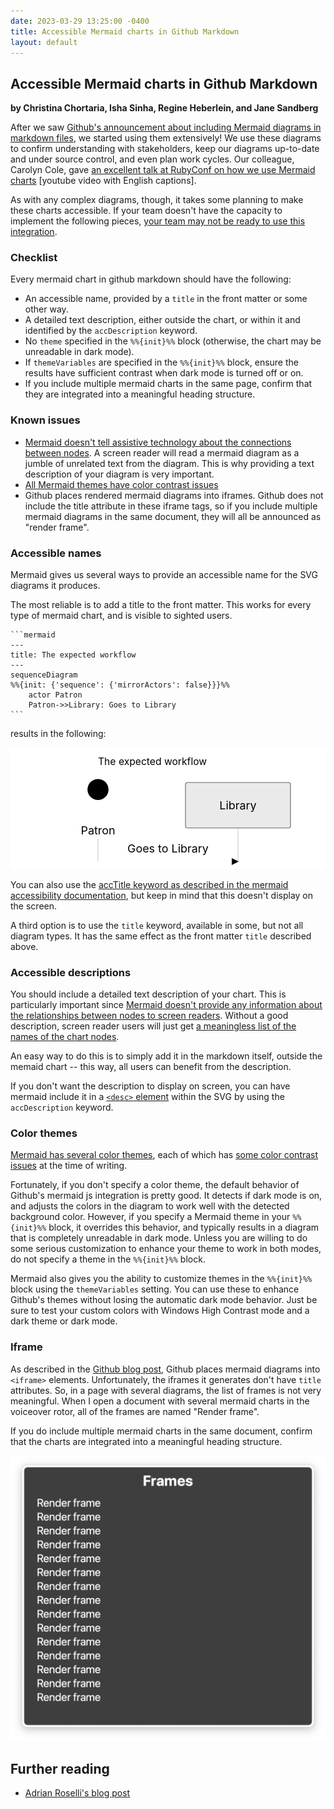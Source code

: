 ```yaml
---
date: 2023-03-29 13:25:00 -0400
title: Accessible Mermaid charts in Github Markdown
layout: default
---
```


## Accessible Mermaid charts in Github Markdown
**by Christina Chortaria, Isha Sinha, Regine Heberlein, and Jane Sandberg**

After we saw [Github's announcement about including Mermaid diagrams in markdown
files](https://github.blog/2022-02-14-include-diagrams-markdown-files-mermaid/), we started using them extensively!
We use these diagrams to confirm understanding
with stakeholders,
keep our diagrams up-to-date and under source control, and even plan work cycles.  Our colleague, Carolyn Cole,
gave <a href="https://www.youtube.com/watch?v=W-UsnbGH2c8" aria-describedby="carolyn-youtube-talk-desc">an excellent talk at RubyConf on how we use Mermaid charts</a> <span id="carolyn-youtube-talk-desc">[youtube video with English captions]</span>.

As with any complex diagrams, though, it takes
some planning to make these charts accessible.  If your team doesn't have the capacity to implement
the following pieces, [your team may not be ready to use this integration](https://adrianroselli.com/2022/03/maybe-dont-use-flow-charts-on-github.html).

### Checklist

Every mermaid chart in github markdown should have the following:

* An accessible name, provided by a `title` in the front matter or some other way.
* A detailed text description, either outside the chart, or within it and identified by the `accDescription` keyword.
* No `theme` specified in the `%%{init}%%` block (otherwise, the chart may be unreadable in dark mode).
* If `themeVariables` are specified in the `%%{init}%%` block, ensure the results have sufficient contrast when dark mode is turned off or on.
* If you include multiple mermaid charts in the same page, confirm that they are integrated
into a meaningful heading structure.
<!--more-->
### Known issues

* [Mermaid doesn't tell assistive technology about the connections between nodes](https://github.com/mermaid-js/mermaid/issues/2395).  A screen reader will read a mermaid diagram as a jumble of unrelated text from the diagram.  This is why providing a text description of your diagram is very important.
* [All Mermaid themes have color contrast issues](https://github.com/mermaid-js/mermaid/issues/3691)
* Github places rendered mermaid diagrams into iframes.  Github does not include the
title attribute in these iframe tags, so if you include multiple mermaid diagrams
in the same document, they will all be announced as "render frame".

### Accessible names

Mermaid gives us several ways to provide an accessible name for the SVG diagrams it produces.

The most reliable is to add a title to the
front matter.  This works for every type of
mermaid chart, and is visible to sighted users.

````
```mermaid
---
title: The expected workflow
---
sequenceDiagram
%%{init: {'sequence': {'mirrorActors': false}}}%%
    actor Patron
    Patron->>Library: Goes to Library
```
````
results in the following:

<svg aria-labelledby="chart-title-graph-div" aria-roledescription="sequence" role="graphics-document document" viewBox="-50 -50 450 173" style="max-width: 100%; background: #fff;" xmlns="http://www.w3.org/2000/svg" width="100%" id="graph-div" height="100%"><title id="chart-title-graph-div">The expected workflow</title><style>#graph-div{font-family:"trebuchet ms",verdana,arial,sans-serif;font-size:16px;fill:#000000;}#graph-div .error-icon{fill:#552222;}#graph-div .error-text{fill:#552222;stroke:#552222;}#graph-div .edge-thickness-normal{stroke-width:2px;}#graph-div .edge-thickness-thick{stroke-width:3.5px;}#graph-div .edge-pattern-solid{stroke-dasharray:0;}#graph-div .edge-pattern-dashed{stroke-dasharray:3;}#graph-div .edge-pattern-dotted{stroke-dasharray:2;}#graph-div .marker{fill:#666;stroke:#666;}#graph-div .marker.cross{stroke:#666;}#graph-div svg{font-family:"trebuchet ms",verdana,arial,sans-serif;font-size:16px;}#graph-div .actor{stroke:hsl(0, 0%, 83%);fill:#eee;}#graph-div text.actor&gt;tspan{fill:#333;stroke:none;}#graph-div .actor-line{stroke:#666;}#graph-div .messageLine0{stroke-width:1.5;stroke-dasharray:none;stroke:#333;}#graph-div .messageLine1{stroke-width:1.5;stroke-dasharray:2,2;stroke:#333;}#graph-div #arrowhead path{fill:#333;stroke:#333;}#graph-div .sequenceNumber{fill:white;}#graph-div #sequencenumber{fill:#333;}#graph-div #crosshead path{fill:#333;stroke:#333;}#graph-div .messageText{fill:#333;stroke:none;}#graph-div .labelBox{stroke:hsl(0, 0%, 83%);fill:#eee;}#graph-div .labelText,#graph-div .labelText&gt;tspan{fill:#333;stroke:none;}#graph-div .loopText,#graph-div .loopText&gt;tspan{fill:#333;stroke:none;}#graph-div .loopLine{stroke-width:2px;stroke-dasharray:2,2;stroke:hsl(0, 0%, 83%);fill:hsl(0, 0%, 83%);}#graph-div .note{stroke:#999;fill:#666;}#graph-div .noteText,#graph-div .noteText&gt;tspan{fill:#fff;stroke:none;}#graph-div .activation0{fill:#f4f4f4;stroke:#666;}#graph-div .activation1{fill:#f4f4f4;stroke:#666;}#graph-div .activation2{fill:#f4f4f4;stroke:#666;}#graph-div .actorPopupMenu{position:absolute;}#graph-div .actorPopupMenuPanel{position:absolute;fill:#eee;box-shadow:0px 8px 16px 0px rgba(0,0,0,0.2);filter:drop-shadow(3px 5px 2px rgb(0 0 0 / 0.4));}#graph-div .actor-man line{stroke:hsl(0, 0%, 83%);fill:#eee;}#graph-div .actor-man circle,#graph-div line{stroke:hsl(0, 0%, 83%);fill:#eee;stroke-width:2px;}#graph-div :root{--mermaid-font-family:"trebuchet ms",verdana,arial,sans-serif;}</style><g></g><defs><symbol height="24" width="24" id="computer"><path d="M2 2v13h20v-13h-20zm18 11h-16v-9h16v9zm-10.228 6l.466-1h3.524l.467 1h-4.457zm14.228 3h-24l2-6h2.104l-1.33 4h18.45l-1.297-4h2.073l2 6zm-5-10h-14v-7h14v7z" transform="scale(.5)"></path></symbol></defs><defs><symbol clip-rule="evenodd" fill-rule="evenodd" id="database"><path d="M12.258.001l.256.004.255.005.253.008.251.01.249.012.247.015.246.016.242.019.241.02.239.023.236.024.233.027.231.028.229.031.225.032.223.034.22.036.217.038.214.04.211.041.208.043.205.045.201.046.198.048.194.05.191.051.187.053.183.054.18.056.175.057.172.059.168.06.163.061.16.063.155.064.15.066.074.033.073.033.071.034.07.034.069.035.068.035.067.035.066.035.064.036.064.036.062.036.06.036.06.037.058.037.058.037.055.038.055.038.053.038.052.038.051.039.05.039.048.039.047.039.045.04.044.04.043.04.041.04.04.041.039.041.037.041.036.041.034.041.033.042.032.042.03.042.029.042.027.042.026.043.024.043.023.043.021.043.02.043.018.044.017.043.015.044.013.044.012.044.011.045.009.044.007.045.006.045.004.045.002.045.001.045v17l-.001.045-.002.045-.004.045-.006.045-.007.045-.009.044-.011.045-.012.044-.013.044-.015.044-.017.043-.018.044-.02.043-.021.043-.023.043-.024.043-.026.043-.027.042-.029.042-.03.042-.032.042-.033.042-.034.041-.036.041-.037.041-.039.041-.04.041-.041.04-.043.04-.044.04-.045.04-.047.039-.048.039-.05.039-.051.039-.052.038-.053.038-.055.038-.055.038-.058.037-.058.037-.06.037-.06.036-.062.036-.064.036-.064.036-.066.035-.067.035-.068.035-.069.035-.07.034-.071.034-.073.033-.074.033-.15.066-.155.064-.16.063-.163.061-.168.06-.172.059-.175.057-.18.056-.183.054-.187.053-.191.051-.194.05-.198.048-.201.046-.205.045-.208.043-.211.041-.214.04-.217.038-.22.036-.223.034-.225.032-.229.031-.231.028-.233.027-.236.024-.239.023-.241.02-.242.019-.246.016-.247.015-.249.012-.251.01-.253.008-.255.005-.256.004-.258.001-.258-.001-.256-.004-.255-.005-.253-.008-.251-.01-.249-.012-.247-.015-.245-.016-.243-.019-.241-.02-.238-.023-.236-.024-.234-.027-.231-.028-.228-.031-.226-.032-.223-.034-.22-.036-.217-.038-.214-.04-.211-.041-.208-.043-.204-.045-.201-.046-.198-.048-.195-.05-.19-.051-.187-.053-.184-.054-.179-.056-.176-.057-.172-.059-.167-.06-.164-.061-.159-.063-.155-.064-.151-.066-.074-.033-.072-.033-.072-.034-.07-.034-.069-.035-.068-.035-.067-.035-.066-.035-.064-.036-.063-.036-.062-.036-.061-.036-.06-.037-.058-.037-.057-.037-.056-.038-.055-.038-.053-.038-.052-.038-.051-.039-.049-.039-.049-.039-.046-.039-.046-.04-.044-.04-.043-.04-.041-.04-.04-.041-.039-.041-.037-.041-.036-.041-.034-.041-.033-.042-.032-.042-.03-.042-.029-.042-.027-.042-.026-.043-.024-.043-.023-.043-.021-.043-.02-.043-.018-.044-.017-.043-.015-.044-.013-.044-.012-.044-.011-.045-.009-.044-.007-.045-.006-.045-.004-.045-.002-.045-.001-.045v-17l.001-.045.002-.045.004-.045.006-.045.007-.045.009-.044.011-.045.012-.044.013-.044.015-.044.017-.043.018-.044.02-.043.021-.043.023-.043.024-.043.026-.043.027-.042.029-.042.03-.042.032-.042.033-.042.034-.041.036-.041.037-.041.039-.041.04-.041.041-.04.043-.04.044-.04.046-.04.046-.039.049-.039.049-.039.051-.039.052-.038.053-.038.055-.038.056-.038.057-.037.058-.037.06-.037.061-.036.062-.036.063-.036.064-.036.066-.035.067-.035.068-.035.069-.035.07-.034.072-.034.072-.033.074-.033.151-.066.155-.064.159-.063.164-.061.167-.06.172-.059.176-.057.179-.056.184-.054.187-.053.19-.051.195-.05.198-.048.201-.046.204-.045.208-.043.211-.041.214-.04.217-.038.22-.036.223-.034.226-.032.228-.031.231-.028.234-.027.236-.024.238-.023.241-.02.243-.019.245-.016.247-.015.249-.012.251-.01.253-.008.255-.005.256-.004.258-.001.258.001zm-9.258 20.499v.01l.001.021.003.021.004.022.005.021.006.022.007.022.009.023.01.022.011.023.012.023.013.023.015.023.016.024.017.023.018.024.019.024.021.024.022.025.023.024.024.025.052.049.056.05.061.051.066.051.07.051.075.051.079.052.084.052.088.052.092.052.097.052.102.051.105.052.11.052.114.051.119.051.123.051.127.05.131.05.135.05.139.048.144.049.147.047.152.047.155.047.16.045.163.045.167.043.171.043.176.041.178.041.183.039.187.039.19.037.194.035.197.035.202.033.204.031.209.03.212.029.216.027.219.025.222.024.226.021.23.02.233.018.236.016.24.015.243.012.246.01.249.008.253.005.256.004.259.001.26-.001.257-.004.254-.005.25-.008.247-.011.244-.012.241-.014.237-.016.233-.018.231-.021.226-.021.224-.024.22-.026.216-.027.212-.028.21-.031.205-.031.202-.034.198-.034.194-.036.191-.037.187-.039.183-.04.179-.04.175-.042.172-.043.168-.044.163-.045.16-.046.155-.046.152-.047.148-.048.143-.049.139-.049.136-.05.131-.05.126-.05.123-.051.118-.052.114-.051.11-.052.106-.052.101-.052.096-.052.092-.052.088-.053.083-.051.079-.052.074-.052.07-.051.065-.051.06-.051.056-.05.051-.05.023-.024.023-.025.021-.024.02-.024.019-.024.018-.024.017-.024.015-.023.014-.024.013-.023.012-.023.01-.023.01-.022.008-.022.006-.022.006-.022.004-.022.004-.021.001-.021.001-.021v-4.127l-.077.055-.08.053-.083.054-.085.053-.087.052-.09.052-.093.051-.095.05-.097.05-.1.049-.102.049-.105.048-.106.047-.109.047-.111.046-.114.045-.115.045-.118.044-.12.043-.122.042-.124.042-.126.041-.128.04-.13.04-.132.038-.134.038-.135.037-.138.037-.139.035-.142.035-.143.034-.144.033-.147.032-.148.031-.15.03-.151.03-.153.029-.154.027-.156.027-.158.026-.159.025-.161.024-.162.023-.163.022-.165.021-.166.02-.167.019-.169.018-.169.017-.171.016-.173.015-.173.014-.175.013-.175.012-.177.011-.178.01-.179.008-.179.008-.181.006-.182.005-.182.004-.184.003-.184.002h-.37l-.184-.002-.184-.003-.182-.004-.182-.005-.181-.006-.179-.008-.179-.008-.178-.01-.176-.011-.176-.012-.175-.013-.173-.014-.172-.015-.171-.016-.17-.017-.169-.018-.167-.019-.166-.02-.165-.021-.163-.022-.162-.023-.161-.024-.159-.025-.157-.026-.156-.027-.155-.027-.153-.029-.151-.03-.15-.03-.148-.031-.146-.032-.145-.033-.143-.034-.141-.035-.14-.035-.137-.037-.136-.037-.134-.038-.132-.038-.13-.04-.128-.04-.126-.041-.124-.042-.122-.042-.12-.044-.117-.043-.116-.045-.113-.045-.112-.046-.109-.047-.106-.047-.105-.048-.102-.049-.1-.049-.097-.05-.095-.05-.093-.052-.09-.051-.087-.052-.085-.053-.083-.054-.08-.054-.077-.054v4.127zm0-5.654v.011l.001.021.003.021.004.021.005.022.006.022.007.022.009.022.01.022.011.023.012.023.013.023.015.024.016.023.017.024.018.024.019.024.021.024.022.024.023.025.024.024.052.05.056.05.061.05.066.051.07.051.075.052.079.051.084.052.088.052.092.052.097.052.102.052.105.052.11.051.114.051.119.052.123.05.127.051.131.05.135.049.139.049.144.048.147.048.152.047.155.046.16.045.163.045.167.044.171.042.176.042.178.04.183.04.187.038.19.037.194.036.197.034.202.033.204.032.209.03.212.028.216.027.219.025.222.024.226.022.23.02.233.018.236.016.24.014.243.012.246.01.249.008.253.006.256.003.259.001.26-.001.257-.003.254-.006.25-.008.247-.01.244-.012.241-.015.237-.016.233-.018.231-.02.226-.022.224-.024.22-.025.216-.027.212-.029.21-.03.205-.032.202-.033.198-.035.194-.036.191-.037.187-.039.183-.039.179-.041.175-.042.172-.043.168-.044.163-.045.16-.045.155-.047.152-.047.148-.048.143-.048.139-.05.136-.049.131-.05.126-.051.123-.051.118-.051.114-.052.11-.052.106-.052.101-.052.096-.052.092-.052.088-.052.083-.052.079-.052.074-.051.07-.052.065-.051.06-.05.056-.051.051-.049.023-.025.023-.024.021-.025.02-.024.019-.024.018-.024.017-.024.015-.023.014-.023.013-.024.012-.022.01-.023.01-.023.008-.022.006-.022.006-.022.004-.021.004-.022.001-.021.001-.021v-4.139l-.077.054-.08.054-.083.054-.085.052-.087.053-.09.051-.093.051-.095.051-.097.05-.1.049-.102.049-.105.048-.106.047-.109.047-.111.046-.114.045-.115.044-.118.044-.12.044-.122.042-.124.042-.126.041-.128.04-.13.039-.132.039-.134.038-.135.037-.138.036-.139.036-.142.035-.143.033-.144.033-.147.033-.148.031-.15.03-.151.03-.153.028-.154.028-.156.027-.158.026-.159.025-.161.024-.162.023-.163.022-.165.021-.166.02-.167.019-.169.018-.169.017-.171.016-.173.015-.173.014-.175.013-.175.012-.177.011-.178.009-.179.009-.179.007-.181.007-.182.005-.182.004-.184.003-.184.002h-.37l-.184-.002-.184-.003-.182-.004-.182-.005-.181-.007-.179-.007-.179-.009-.178-.009-.176-.011-.176-.012-.175-.013-.173-.014-.172-.015-.171-.016-.17-.017-.169-.018-.167-.019-.166-.02-.165-.021-.163-.022-.162-.023-.161-.024-.159-.025-.157-.026-.156-.027-.155-.028-.153-.028-.151-.03-.15-.03-.148-.031-.146-.033-.145-.033-.143-.033-.141-.035-.14-.036-.137-.036-.136-.037-.134-.038-.132-.039-.13-.039-.128-.04-.126-.041-.124-.042-.122-.043-.12-.043-.117-.044-.116-.044-.113-.046-.112-.046-.109-.046-.106-.047-.105-.048-.102-.049-.1-.049-.097-.05-.095-.051-.093-.051-.09-.051-.087-.053-.085-.052-.083-.054-.08-.054-.077-.054v4.139zm0-5.666v.011l.001.02.003.022.004.021.005.022.006.021.007.022.009.023.01.022.011.023.012.023.013.023.015.023.016.024.017.024.018.023.019.024.021.025.022.024.023.024.024.025.052.05.056.05.061.05.066.051.07.051.075.052.079.051.084.052.088.052.092.052.097.052.102.052.105.051.11.052.114.051.119.051.123.051.127.05.131.05.135.05.139.049.144.048.147.048.152.047.155.046.16.045.163.045.167.043.171.043.176.042.178.04.183.04.187.038.19.037.194.036.197.034.202.033.204.032.209.03.212.028.216.027.219.025.222.024.226.021.23.02.233.018.236.017.24.014.243.012.246.01.249.008.253.006.256.003.259.001.26-.001.257-.003.254-.006.25-.008.247-.01.244-.013.241-.014.237-.016.233-.018.231-.02.226-.022.224-.024.22-.025.216-.027.212-.029.21-.03.205-.032.202-.033.198-.035.194-.036.191-.037.187-.039.183-.039.179-.041.175-.042.172-.043.168-.044.163-.045.16-.045.155-.047.152-.047.148-.048.143-.049.139-.049.136-.049.131-.051.126-.05.123-.051.118-.052.114-.051.11-.052.106-.052.101-.052.096-.052.092-.052.088-.052.083-.052.079-.052.074-.052.07-.051.065-.051.06-.051.056-.05.051-.049.023-.025.023-.025.021-.024.02-.024.019-.024.018-.024.017-.024.015-.023.014-.024.013-.023.012-.023.01-.022.01-.023.008-.022.006-.022.006-.022.004-.022.004-.021.001-.021.001-.021v-4.153l-.077.054-.08.054-.083.053-.085.053-.087.053-.09.051-.093.051-.095.051-.097.05-.1.049-.102.048-.105.048-.106.048-.109.046-.111.046-.114.046-.115.044-.118.044-.12.043-.122.043-.124.042-.126.041-.128.04-.13.039-.132.039-.134.038-.135.037-.138.036-.139.036-.142.034-.143.034-.144.033-.147.032-.148.032-.15.03-.151.03-.153.028-.154.028-.156.027-.158.026-.159.024-.161.024-.162.023-.163.023-.165.021-.166.02-.167.019-.169.018-.169.017-.171.016-.173.015-.173.014-.175.013-.175.012-.177.01-.178.01-.179.009-.179.007-.181.006-.182.006-.182.004-.184.003-.184.001-.185.001-.185-.001-.184-.001-.184-.003-.182-.004-.182-.006-.181-.006-.179-.007-.179-.009-.178-.01-.176-.01-.176-.012-.175-.013-.173-.014-.172-.015-.171-.016-.17-.017-.169-.018-.167-.019-.166-.02-.165-.021-.163-.023-.162-.023-.161-.024-.159-.024-.157-.026-.156-.027-.155-.028-.153-.028-.151-.03-.15-.03-.148-.032-.146-.032-.145-.033-.143-.034-.141-.034-.14-.036-.137-.036-.136-.037-.134-.038-.132-.039-.13-.039-.128-.041-.126-.041-.124-.041-.122-.043-.12-.043-.117-.044-.116-.044-.113-.046-.112-.046-.109-.046-.106-.048-.105-.048-.102-.048-.1-.05-.097-.049-.095-.051-.093-.051-.09-.052-.087-.052-.085-.053-.083-.053-.08-.054-.077-.054v4.153zm8.74-8.179l-.257.004-.254.005-.25.008-.247.011-.244.012-.241.014-.237.016-.233.018-.231.021-.226.022-.224.023-.22.026-.216.027-.212.028-.21.031-.205.032-.202.033-.198.034-.194.036-.191.038-.187.038-.183.04-.179.041-.175.042-.172.043-.168.043-.163.045-.16.046-.155.046-.152.048-.148.048-.143.048-.139.049-.136.05-.131.05-.126.051-.123.051-.118.051-.114.052-.11.052-.106.052-.101.052-.096.052-.092.052-.088.052-.083.052-.079.052-.074.051-.07.052-.065.051-.06.05-.056.05-.051.05-.023.025-.023.024-.021.024-.02.025-.019.024-.018.024-.017.023-.015.024-.014.023-.013.023-.012.023-.01.023-.01.022-.008.022-.006.023-.006.021-.004.022-.004.021-.001.021-.001.021.001.021.001.021.004.021.004.022.006.021.006.023.008.022.01.022.01.023.012.023.013.023.014.023.015.024.017.023.018.024.019.024.02.025.021.024.023.024.023.025.051.05.056.05.06.05.065.051.07.052.074.051.079.052.083.052.088.052.092.052.096.052.101.052.106.052.11.052.114.052.118.051.123.051.126.051.131.05.136.05.139.049.143.048.148.048.152.048.155.046.16.046.163.045.168.043.172.043.175.042.179.041.183.04.187.038.191.038.194.036.198.034.202.033.205.032.21.031.212.028.216.027.22.026.224.023.226.022.231.021.233.018.237.016.241.014.244.012.247.011.25.008.254.005.257.004.26.001.26-.001.257-.004.254-.005.25-.008.247-.011.244-.012.241-.014.237-.016.233-.018.231-.021.226-.022.224-.023.22-.026.216-.027.212-.028.21-.031.205-.032.202-.033.198-.034.194-.036.191-.038.187-.038.183-.04.179-.041.175-.042.172-.043.168-.043.163-.045.16-.046.155-.046.152-.048.148-.048.143-.048.139-.049.136-.05.131-.05.126-.051.123-.051.118-.051.114-.052.11-.052.106-.052.101-.052.096-.052.092-.052.088-.052.083-.052.079-.052.074-.051.07-.052.065-.051.06-.05.056-.05.051-.05.023-.025.023-.024.021-.024.02-.025.019-.024.018-.024.017-.023.015-.024.014-.023.013-.023.012-.023.01-.023.01-.022.008-.022.006-.023.006-.021.004-.022.004-.021.001-.021.001-.021-.001-.021-.001-.021-.004-.021-.004-.022-.006-.021-.006-.023-.008-.022-.01-.022-.01-.023-.012-.023-.013-.023-.014-.023-.015-.024-.017-.023-.018-.024-.019-.024-.02-.025-.021-.024-.023-.024-.023-.025-.051-.05-.056-.05-.06-.05-.065-.051-.07-.052-.074-.051-.079-.052-.083-.052-.088-.052-.092-.052-.096-.052-.101-.052-.106-.052-.11-.052-.114-.052-.118-.051-.123-.051-.126-.051-.131-.05-.136-.05-.139-.049-.143-.048-.148-.048-.152-.048-.155-.046-.16-.046-.163-.045-.168-.043-.172-.043-.175-.042-.179-.041-.183-.04-.187-.038-.191-.038-.194-.036-.198-.034-.202-.033-.205-.032-.21-.031-.212-.028-.216-.027-.22-.026-.224-.023-.226-.022-.231-.021-.233-.018-.237-.016-.241-.014-.244-.012-.247-.011-.25-.008-.254-.005-.257-.004-.26-.001-.26.001z" transform="scale(.5)"></path></symbol></defs><defs><symbol height="24" width="24" id="clock"><path d="M12 2c5.514 0 10 4.486 10 10s-4.486 10-10 10-10-4.486-10-10 4.486-10 10-10zm0-2c-6.627 0-12 5.373-12 12s5.373 12 12 12 12-5.373 12-12-5.373-12-12-12zm5.848 12.459c.202.038.202.333.001.372-1.907.361-6.045 1.111-6.547 1.111-.719 0-1.301-.582-1.301-1.301 0-.512.77-5.447 1.125-7.445.034-.192.312-.181.343.014l.985 6.238 5.394 1.011z" transform="scale(.5)"></path></symbol></defs><line stroke="#999" stroke-width="0.5px" class="actor-line" y2="113" x2="75" y1="80" x1="75" id="actor98"></line><g class="actor-man"><line y2="45" x2="75" y1="25" x1="75" id="actor-man-torso98"></line><line y2="33" x2="93" y1="33" x1="57" id="actor-man-arms98"></line><line y2="45" x2="75" y1="60" x1="57"></line><line y2="60" x2="91" y1="45" x1="75"></line><circle height="65" width="150" r="15" cy="10" cx="75"></circle><text class="actor" alignment-baseline="central" dominant-baseline="central" style="text-anchor: middle; font-size: 16px; font-weight: 400;" y="67.5" x="75"><tspan dy="0" x="75">Patron</tspan></text></g><g><line stroke="#999" stroke-width="0.5px" class="actor-line" y2="113" x2="275" y1="5" x1="275" id="actor99"></line><g id="root-99"><rect class="actor" ry="3" rx="3" height="65" width="150" stroke="#666" fill="#eaeaea" y="0" x="200"></rect><text class="actor" alignment-baseline="central" dominant-baseline="central" style="text-anchor: middle; font-size: 16px; font-weight: 400;" y="32.5" x="275"><tspan dy="0" x="275">Library</tspan></text></g></g><defs><marker orient="auto" markerHeight="12" markerWidth="12" markerUnits="userSpaceOnUse" refY="5" refX="9" id="arrowhead"><path d="M 0 0 L 10 5 L 0 10 z"></path></marker></defs><defs><marker refY="5" refX="4" orient="auto" markerHeight="8" markerWidth="15" id="crosshead"><path d="M 1,2 L 6,7 M 6,2 L 1,7" stroke-width="1pt" style="stroke-dasharray: 0px, 0px;" stroke="#000000" fill="none"></path></marker></defs><defs><marker orient="auto" markerHeight="28" markerWidth="20" refY="7" refX="18" id="filled-head"><path d="M 18,7 L9,13 L14,7 L9,1 Z"></path></marker></defs><defs><marker orient="auto" markerHeight="40" markerWidth="60" refY="15" refX="15" id="sequencenumber"><circle r="6" cy="15" cx="15"></circle></marker></defs><text dy="1em" class="messageText" style="font-size: 16px; font-weight: 400;" alignment-baseline="middle" dominant-baseline="middle" text-anchor="middle" y="80" x="175">Goes to Library</text><line marker-end="url(#arrowhead)" style="fill: none;" stroke="none" stroke-width="2" class="messageLine0" y2="113" x2="275" y1="113" x1="75"></line><text y="-25" x="75">The expected workflow</text></svg>

You can also use the [accTitle keyword as described in the mermaid accessibility documentation](https://mermaid.js.org/config/accessibility.html), but keep in mind that this doesn't display on the screen.

A third option is to use the `title` keyword, available in some, but not all diagram types.
It has the same effect as the front matter
`title` described above. 

### Accessible descriptions

You should include a detailed text description of your chart.  This is particularly important since
[Mermaid doesn't provide any information about the relationships between nodes
to screen readers](https://github.com/mermaid-js/mermaid/issues/2395).  Without a good description,
screen reader users will just get
[a meaningless list of the names of the chart nodes](https://github.com/mermaid-js/mermaid/issues/2395#issuecomment-1051278754).

An easy way to do this is to
simply add it in the markdown itself, outside the memaid chart -- this way, all users can benefit from the description.

If you don't want the description to display
on screen, you can have mermaid include it in
a [`<desc>` element](https://developer.mozilla.org/en-US/docs/Web/SVG/Element/desc) within the SVG by using the `accDescription` keyword.

### Color themes

[Mermaid has several color themes](https://mermaid.js.org/config/theming.html), each of which has
[some color contrast issues](https://github.com/mermaid-js/mermaid/issues/3691) at the time of
writing.

Fortunately, if you don't specify a color theme, the default behavior of Github's mermaid js
integration is pretty good.  It detects if dark mode is on, and adjusts the colors in the
diagram to work well with the detected background color.  However, if you specify a Mermaid
theme in your `%%{init}%%` block, it overrides this behavior, and typically results in a diagram
that is completely unreadable in dark mode.  Unless you are willing to do some serious
customization to enhance your theme to work in both modes, do not specify a theme in the
`%%{init}%%` block.

Mermaid also gives you the ability to customize themes in the `%%{init}%%` block using the
`themeVariables` setting.  You can use these to enhance Github's themes without losing the
automatic dark mode behavior.  Just be sure to test your custom colors with Windows High Contrast mode and a dark theme or dark mode.

### Iframe

As described in the [Github blog post](https://github.blog/2022-02-14-include-diagrams-markdown-files-mermaid/), Github places mermaid diagrams into `<iframe>` elements.  Unfortunately, the iframes it generates don't have `title` attributes.  So, in a page with several diagrams,
the list of frames is not very meaningful.  When I open a document with several mermaid charts in the voiceover rotor, all of the frames are named "Render frame".

If you do include multiple mermaid charts in the same document, confirm that the charts are
integrated into a meaningful heading structure.

![The voiceover rotor lists 15 frames, all of them named "render frame"](/assets/images/mermaid-rotor.png)

## Further reading

* [Adrian Roselli's blog post](https://adrianroselli.com/2022/03/maybe-dont-use-flow-charts-on-github.html)
